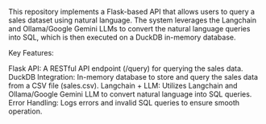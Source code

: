 This repository implements a Flask-based API that allows users to query a sales dataset using natural language. The system leverages the Langchain and Ollama/Google Gemini LLMs to convert the natural language queries into SQL, which is then executed on a DuckDB in-memory database.

Key Features:

Flask API: A RESTful API endpoint (/query) for querying the sales data.
DuckDB Integration: In-memory database to store and query the sales data from a CSV file (sales.csv).
Langchain + LLM: Utilizes Langchain and Ollama/Google Gemini LLM to convert natural language into SQL queries.
Error Handling: Logs errors and invalid SQL queries to ensure smooth operation.
